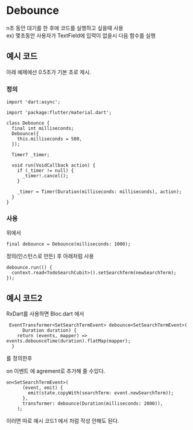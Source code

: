 # Debounce
n초 동안 대기를 한 후에 코드를 실행하고 싶을때 사용   
ex) 몇초동안 사용자가 TextField에 입력이 없을시 다음 함수를 실행 

## 예시 코드
아래 예제에선 0.5초가 기본 초로 제시.
### 정의
~~~
import 'dart:async';

import 'package:flutter/material.dart';

class Debounce {
  final int milliseconds;
  Debounce({
    this.milliseconds = 500,
  });

  Timer? _timer;

  void run(VoidCallback action) {
    if (_timer != null) {
      _timer!.cancel();
    }

    _timer = Timer(Duration(milliseconds: milliseconds), action);
  }
}
~~~

### 사용
위에서
~~~
final debounce = Debounce(milliseconds: 1000);
~~~
정의(인스턴스로 만든) 후 아래처럼 사용
~~~
debounce.run(() {
  context.read<TodoSearchCubit>().setSearchTerm(newSearchTerm);
});
~~~

## 예시 코드2
RxDart를 사용하면
Bloc.dart 에서
~~~
 EventTransformer<SetSearchTermEvent> debounce<SetSearchTermEvent>(
      Duration duration) {
    return (events, mapper) => events.debounceTime(duration).flatMap(mapper);
  }
~~~
를 정의한후

on<T> 이벤트 에 agrement로 추가해 줄 수있다.
~~~
on<SetSearchTermEvent>(
      (event, emit) {
        emit(state.copyWith(searchTerm: event.newSearchTerm));
      },
      transformer: debounce(Duration(milliseconds: 2000)),
    );
~~~
이러면 따로 예시 코드1 에서 처럼 작성 안해도 된다.